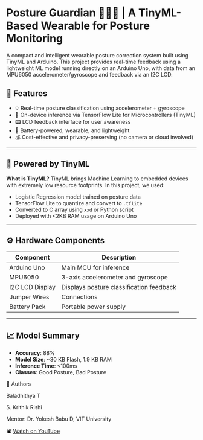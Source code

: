 # Posture Guardian 🧍‍♂️📐 | A TinyML-Based Wearable for Posture Monitoring
A compact and intelligent wearable posture correction system built using TinyML and Arduino. This project provides real-time feedback using a lightweight ML model running directly on an Arduino Uno, with data from an MPU6050 accelerometer/gyroscope and feedback via an I2C LCD.

## 🔧 Features

- 💡 Real-time posture classification using accelerometer + gyroscope
- 🧠 On-device inference via TensorFlow Lite for Microcontrollers (TinyML)
- 📟 LCD feedback interface for user awareness
- 🔋 Battery-powered, wearable, and lightweight
- 💰 Cost-effective and privacy-preserving (no camera or cloud involved)

---

## 🧠 Powered by TinyML

**What is TinyML?**
TinyML brings Machine Learning to embedded devices with extremely low resource footprints. In this project, we used:
- Logistic Regression model trained on posture data
- TensorFlow Lite to quantize and convert to `.tflite`
- Converted to C array using `xxd` or Python script
- Deployed with <2KB RAM usage on Arduino Uno

---

## ⚙️ Hardware Components

| Component       | Description                                |
|----------------|--------------------------------------------|
| Arduino Uno     | Main MCU for inference                    |
| MPU6050         | 3-axis accelerometer and gyroscope        |
| I2C LCD Display | Displays posture classification feedback   |
| Jumper Wires    | Connections                               |
| Battery Pack    | Portable power supply                     |

---

## 📈 Model Summary

- **Accuracy**: 88%
- **Model Size**: ~30 KB Flash, 1.9 KB RAM
- **Inference Time**: <100ms
- **Classes**: Good Posture, Bad Posture

👥 Authors

Baladhithya T 

S. Krithik Rishi

Mentor: Dr. Yokesh Babu D, VIT University

📽️ [Watch on YouTube](https://youtu.be/8XapK43eMfQ?si=fEIxYqNx7RbCLTOX)
